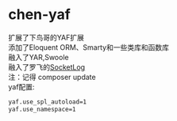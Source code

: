 # chen-yaf
扩展了下鸟哥的YAF扩展  
添加了Eloquent ORM、Smarty和一些类库和函数库  
融入了YAR,Swoole   
融入了罗飞的[SocketLog](https://github.com/luofei614/SocketLog)   
注：记得 composer update  
yaf配置:  
```sh
yaf.use_spl_autoload=1
yaf.use_namespace=1
```
